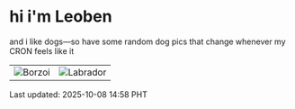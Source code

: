 # hi i'm Leoben

and i like dogs—so have some random dog pics that change whenever my CRON feels like it

|  |  |
|--------|----------|
| ![Borzoi](https://random-dog-vercel.vercel.app/api/random-borzoi?v=1759906707) | ![Labrador](https://random-dog-vercel.vercel.app/api/random-labrador?v=1759906707) |

Last updated: 2025-10-08 14:58 PHT
